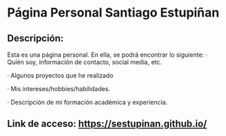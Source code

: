 # Página Personal Santiago Estupiñan
## Descripción:
Esta es una página personal. En ella, se podrá encontrar lo siguiente:
· Quién soy, información de contacto, social media, etc.

· Algunos proyectos que he realizado

· Mis intereses/hobbies/habilidades.

· Descripción de mi formación académica y experiencia.

## Link de acceso: https://sestupinan.github.io/
